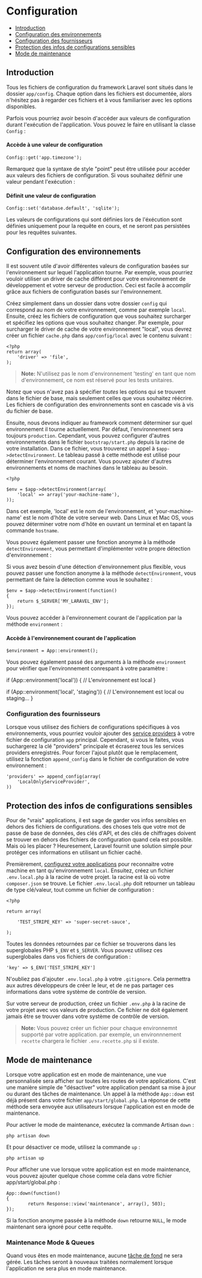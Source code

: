 # Configuration

- [Introduction](#introduction)
- [Configuration des environnements](#environment-configuration)
- [Configuration des fournisseurs](#provider-configuration)
- [Protection des infos de configurations sensibles](#protecting-sensitive-configuration)
- [Mode de maintenance](#maintenance-mode)

<a name="introduction"></a>
## Introduction

Tous les fichiers de configuration du framework Laravel sont situés dans le dossier `app/config`. Chaque option dans les fichiers est documentée, alors n'hésitez pas à regarder ces fichiers et à vous familiariser avec les options disponibles.

Parfois vous pourriez avoir besoin d'accéder aux valeurs de configuration durant l'exécution de l'application. Vous pouvez le faire en utilisant la classe `Config` :

#### Accède à une valeur de configuration

	Config::get('app.timezone');

Remarquez que la syntaxe de style "point" peut être utilisée pour accéder aux valeurs des fichiers de configuration. Si vous souhaitez définir une valeur pendant l'exécution :

#### Définit une valeur de configuration

	Config::set('database.default', 'sqlite');

Les valeurs de configurations qui sont définies lors de l'éxécution sont définies uniquement pour la requête en cours, et ne seront pas persistées pour les requêtes suivantes.

<a name="environment-configuration"></a>
## Configuration des environnements

Il est souvent utile d'avoir différentes valeurs de configuration basées sur l'environnement sur lequel l'application tourne. Par exemple, vous pourriez vouloir utiliser un driver de cache différent pour votre environnement de développement et votre serveur de production. Ceci est facile à accomplir grâce aux fichiers de configuration basés sur l'environnement.

Créez simplement dans un dossier dans votre dossier `config` qui correspond au nom de votre environnement, comme par exemple `local`. Ensuite, créez les fichiers de configuration que vous souhaitez surcharger et spécifiez les options que vous souhaitez changer. Par exemple, pour surcharger le driver de cache de votre environnement "local", vous devrez créer un fichier `cache.php` dans `app/config/local` avec le contenu suivant :

	<?php
	return array(
		'driver' => 'file',
	);

> **Note:** N'utilisez pas le nom d'environnement 'testing' en tant que nom d'environnement, ce nom est réservé pour les tests unitaires.

Notez que vous n'avez pas à spécifier _toutes_ les options qui se trouvent dans le fichier de base, mais seulement celles que vous souhaitez réécrire. Les fichiers de configuration des environnements sont en cascade vis à vis du fichier de base.

Ensuite, nous devons indiquer au framework comment déterminer sur quel environnement il tourne actuellement. Par défaut, l'environnement sera toujours `production`. Cependant, vous pouvez configurer d'autres environnements dans le fichier `bootstrap/start.php` depuis la racine de votre installation. Dans ce fichier, vous trouverez un appel à `$app->detectEnvironment`. Le tableau passé à cette méthode est utilisé pour déterminer l'environnement courant. Vous pouvez ajouter d'autres environnements et noms de machines dans le tableau au besoin.

	<?php

	$env = $app->detectEnvironment(array(
		'local' => array('your-machine-name'),
	));

Dans cet exemple, 'local' est le nom de l'environnement, et 'your-machine-name' est le nom d'hôte de votre serveur web. Dans Linux et Mac OS, vous pouvez déterminer votre nom d'hôte en ouvrant un terminal et en tapant la commande `hostname`.

Vous pouvez également passer une fonction anonyme à la méthode `detectEnvironment`, vous permettant d'implémenter votre propre détection d'environnement :

Si vous avez besoin d'une détection d'environnement plus flexible, vous pouvez passer une fonction anonyme à la méthode `detectEnvironment`, vous permettant de faire la détection comme vous le souhaitez :


	$env = $app->detectEnvironment(function()
	{
		return $_SERVER['MY_LARAVEL_ENV'];
	});

Vous pouvez accéder à l'environnement courant de l'application par la méthode `environment` :

#### Accède à l'environnement courant de l'application

	$environment = App::environment();

Vous pouvez également passé des arguments à la méthode `environment ` pour vérifier que l'environnement conrespant à votre paramètre :

  if (App::environment('local'))
  {
    // L'environnement est local
  }

  if (App::environment('local', 'staging'))
  {
    // L'environnement est local ou staging...
  }

<a name="provider-configuration"></a>
### Configuration des fournisseurs

Lorsque vous utilisez des fichiers de configurations spécifiques à vos environnements, vous pourriez vouloir ajouter des [service providers](/4.1/ioc#service-providers) à votre fichier de configuration `app` principal. Cependant, si vous le faites, vous suchargerez la clé "providers" principale et écraserez tous les services providers enregistrés. Pour forcer l'ajout plutôt que le remplacement, utilisez la fonction `append_config` dans le fichier de configuration de votre environnement :

	'providers' => append_config(array(
		'LocalOnlyServiceProvider',
	))

<a name="protecting-sensitive-configuration"></a>
## Protection des infos de configurations sensibles

Pour de "vrais" applications, il est sage de garder vos infos sensibles en dehors des fichiers de configurations. des choses tels que votre mot de passe de base de données, des clés d'API, et des clés de chiffrages doivent se trouver en dehors des fichiers de configuration quand cela est possible. Mais où les placer ? Heuresement, Laravel fournit une solution simple pour protéger ces informations en utilisant un fichier caché.

Premièrement, [configurez votre applications](/4.1/configuration#environment-configuration) pour reconnaitre votre machine en tant qu'environnement `local`. Ensuitez, créez un fichier `.env.local.php` à la racine de votre projet. la racine est là où votre `composer.json` se trouve. Le fichier `.env.local.php` doit retourner un tableau de type clé/valeur, tout comme un fichier de configuration :

	<?php

	return array(

		'TEST_STRIPE_KEY' => 'super-secret-sauce',

	);

Toutes les données retournées par ce fichier se trouverons dans les superglobales PHP `$_ENV` et `$_SERVER`. Vous pouvez utilisez ces superglobales dans vos fichiers de configuration :

	'key' => $_ENV['TEST_STRIPE_KEY']

N'oubliez pas d'ajouter `.env.local.php` à votre `.gitignore`. Cela permettra aux autres développeurs de créer le leur, et de ne pas partager ces informations dans votre système de contrôle de version.

Sur votre serveur de production, créez un fichier `.env.php` à la racine de votre projet avec vos valeurs de production. Ce fichier ne doit également jamais être se trouver dans votre système de contrôle de version.

> **Note:** Vous pouvez créer un fichier pour chaque environnemnt supporté par votre application. par exemple, un environnnement `recette` chargera le fichier `.env.recette.php` si il existe.

<a name="maintenance-mode"></a>
## Mode de maintenance

Lorsque votre application est en mode de maintenance, une vue personnalisée sera afficher sur toutes les routes de votre applications. C'est une manière simple de "désactiver" votre application pendant sa mise à jour ou durant des tâches de maintenance. Un appel à la méthode `App::down` est déjà présent dans votre fichier `app/start/global.php`. La réponse de cette méthode sera envoyée aux utilisateurs lorsque l'application est en mode de maintenance.

Pour activer le mode de maintenance, exécutez la commande Artisan `down` :

	php artisan down

Et pour désactiver ce mode, utilisez la commande `up` :

	php artisan up

Pour afficher une vue lorsque votre application est en mode maintenance, vous pouvez ajouter quelque chose comme cela dans votre fichier app/start/global.php :

	App::down(function()
	{
    		return Response::view('maintenance', array(), 503);
	});

Si la fonction anonyme passée à la méthode `down` retourne `NULL`, le mode maintenant sera ignoré pour cette requête.

### Maintenance Mode & Queues

Quand vous êtes en mode maintenance, aucune [tâche de fond](/4.1/queues) ne sera gérée. Les tâches seront à nouveaux traitées normalement lorsque l'application ne sera plus en mode maintenance.
